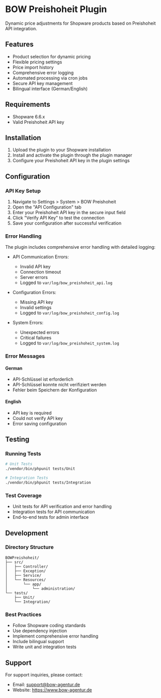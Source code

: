 # BOW Preishoheit Plugin

Dynamic price adjustments for Shopware products based on Preishoheit API integration.

## Features
- Product selection for dynamic pricing
- Flexible pricing settings
- Price import history
- Comprehensive error logging
- Automated processing via cron jobs
- Secure API key management
- Bilingual interface (German/English)

## Requirements
- Shopware 6.6.x
- Valid Preishoheit API key

## Installation
1. Upload the plugin to your Shopware installation
2. Install and activate the plugin through the plugin manager
3. Configure your Preishoheit API key in the plugin settings

## Configuration

### API Key Setup
1. Navigate to Settings > System > BOW Preishoheit
2. Open the "API Configuration" tab
3. Enter your Preishoheit API key in the secure input field
4. Click "Verify API Key" to test the connection
5. Save your configuration after successful verification

### Error Handling
The plugin includes comprehensive error handling with detailed logging:

- API Communication Errors:
  - Invalid API key
  - Connection timeout
  - Server errors
  - Logged to `var/log/bow_preishoheit_api.log`

- Configuration Errors:
  - Missing API key
  - Invalid settings
  - Logged to `var/log/bow_preishoheit_config.log`

- System Errors:
  - Unexpected errors
  - Critical failures
  - Logged to `var/log/bow_preishoheit_system.log`

### Error Messages

#### German
- API-Schlüssel ist erforderlich
- API-Schlüssel konnte nicht verifiziert werden
- Fehler beim Speichern der Konfiguration

#### English
- API key is required
- Could not verify API key
- Error saving configuration

## Testing

### Running Tests
```bash
# Unit Tests
./vendor/bin/phpunit tests/Unit

# Integration Tests
./vendor/bin/phpunit tests/Integration
```

### Test Coverage
- Unit tests for API verification and error handling
- Integration tests for API communication
- End-to-end tests for admin interface

## Development

### Directory Structure
```
BOWPreishoheit/
├── src/
│   ├── Controller/
│   ├── Exception/
│   ├── Service/
│   └── Resources/
│       └── app/
│           └── administration/
└── tests/
    ├── Unit/
    └── Integration/
```

### Best Practices
- Follow Shopware coding standards
- Use dependency injection
- Implement comprehensive error handling
- Include bilingual support
- Write unit and integration tests

## Support
For support inquiries, please contact:
- Email: support@bow-agentur.de
- Website: https://www.bow-agentur.de
